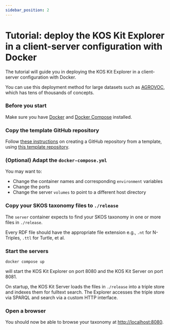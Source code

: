```yaml
---
sidebar_position: 2
---
```


# Tutorial: deploy the KOS Kit Explorer in a client-server configuration with Docker

The tutorial will guide you in deploying the KOS Kit Explorer in a client-server configuration with Docker.

You can use this deployment method for large datasets such as [AGROVOC](https://agrovoc.fao.org/), which has tens of thousands of concepts.

### Before you start

Make sure you have [Docker](https://docs.docker.com/engine/install/) and [Docker Compose](https://docs.docker.com/compose/) installed.

### Copy the template GitHub repository

Follow [these instructions](https://docs.github.com/en/repositories/creating-and-managing-repositories/creating-a-repository-from-a-template) on creating a GitHub repository from a template, using [this template repository](https://github.com/kos-kit/agrovoc-template).

### (Optional) Adapt the `docker-compose.yml`

You may want to:

- Change the container names and corresponding `environment` variables
- Change the ports
- Change the server `volumes` to point to a different host directory

### Copy your SKOS taxonomy files to `./release`

The `server` container expects to find your SKOS taxonomy in one or more files in `./release`.

Every RDF file should have the appropriate file extension e.g., `.nt` for N-Triples, `.ttl` for Turtle, et al.

### Start the servers

```
docker compose up
```

will start the KOS Kit Explorer on port 8080 and the KOS Kit Server on port 8081.

On startup, the KOS Kit Server loads the files in `./release` into a triple store and indexes them for fulltext search. The Explorer accesses the triple store via SPARQL and search via a custom HTTP interface.

### Open a browser

You should now be able to browse your taxonomy at [http://localhost:8080](http://localhost:8080).
